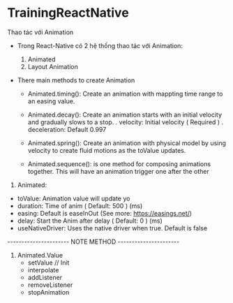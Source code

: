 # TrainingReactNative
Thao tác với Animation
- Trong React-Native có 2 hệ thống thao tác với Animation:
    1. Animated
    2. Layout Animation

- There main methods to create Animation
  + Animated.timing(): Create an animation with mappting time range to an easing value.

  + Animated.decay(): Create an animation starts with an initial velocity and gradually slows to a stop.
    . velocity: Initial velocity ( Required )
    . deceleration: Default 0.997

  + Animated.spring(): Create an animation with physical model by using velocity to create fluid motions as the toValue updates.

  + Animated.sequence(): is one method for composing animations together. This will have an animation trigger one after the other

1. Animated:
  + toValue: Animation value will update yo
  + duration: Time of anim ( Default: 500 ) (ms)
  + easing: Default is easeInOut (See more: https://easings.net/)
  + delay: Start the Anim after delay ( Default: 0 ) (ms)  
  + useNativeDriver: Uses the native driver when true. Default is false


---------------------- NOTE METHOD ----------------------

1. Animated.Value
    + setValue // Init
    + interpolate
    + addListener
    + removeListener
    + stopAnimation
